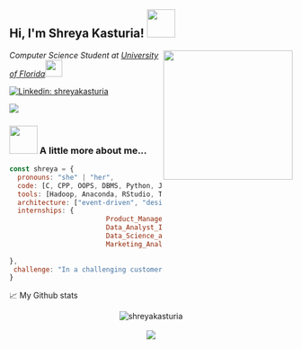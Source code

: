 <h2> Hi, I'm Shreya Kasturia! <img src="https://media.giphy.com/media/mGcNjsfWAjY5AEZNw6/giphy.gif" width="50"></h2>
<img align='right' src="https://media.giphy.com/media/ieyl9zmCjO4b4t6qoY/giphy.gif" width="230">
<p><em>Computer Science Student at <a href="http://www.unb.br">University of Florida</a><img src="https://media.giphy.com/media/fYSnHlufseco8Fh93Z/giphy.gif" width="30"> 
</em></p>

[![Linkedin: shreyakasturia](https://img.shields.io/badge/-shreyakasturia-blue?style=flat-square&logo=Linkedin&logoColor=white&link=https://www.linkedin.com/in/shreyakasturia/)](https://www.linkedin.com/in/shreyakasturia/)

![](https://komarev.com/ghpvc/?username=shreyakasturia)
### <img src="https://media.giphy.com/media/VgCDAzcKvsR6OM0uWg/giphy.gif" width="50"> A little more about me...  

```javascript
const shreya = {
  pronouns: "she" | "her",
  code: [C, CPP, OOPS, DBMS, Python, Java, R, ReactJS, HTML, CSS],
  tools: [Hadoop, Anaconda, RStudio, Tableau, Power BI, Microsoft Office, VS Code],
  architecture: ["event-driven", "design system pattern", "organization"],
  internships: {
                        Product_Manager : "Dwarka Physician Forum",
                        Data_Analyst_Intern: "Super AI Polaris Pvt. Ltd.",
                        Data_Science_and_Business_Analytics_Intern: "The Sparks Foundation",
                        Marketing_Analytics_Intern: "Q. K. Digital Marketing"
                        
},
 challenge: "In a challenging customer churn analysis project for a	 company, I successfully tackled issues arising from a large volume of customer data with inconsistencies and missing values. Employing data wrangling techniques, exploratory data analysis, and statistical modeling, I identified key factors driving churn, including contract type, customer tenure, and service usage patterns. By developing a predictive model and implementing targeted retention strategies, the company achieved a significant 25% reduction in customer churn."
}
```

📈 My Github stats <br />
<p align="center">
  <img src="https://github-readme-stats.vercel.app/api?username=shreyakasturia&show_icons=true" alt="shreyakasturia" />  
  <br />
  <br />
  <img src="https://github-readme-stats.vercel.app/api/top-langs/?username=shreyakasturia&layout=compact alt="top-langs" />
</p>
